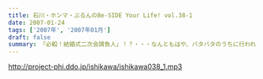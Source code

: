 ```yaml
---
title: 石川・ホンマ・ぶるんのBe-SIDE Your Life! vol.38-1
date: 2007-01-24
tags: ['2007年', '2007年01月']
draft: false
summary: 「必殺！結婚式二次会請負人」！？・・・なんともはや、バタバタのうちに行われたスタッフ間の結婚式二次会！またもや、スタッフとして奔走した石川氏の壮大なるドタバタ話がここにある！私もその姿を垣間見ましたが、どんだけ動きまわるんだ！？ってくらいに動きまわっていました！細かいところの経緯は、ドアアタマで説明していますんでそちらをお聴きのがしなく〜〜〜NAMAE
---
```


http://project-phi.ddo.jp/ishikawa/ishikawa038_1.mp3
